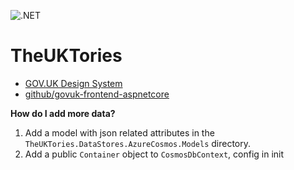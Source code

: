 ![.NET](https://github.com/jordansrowles/theuktories/workflows/.NET/badge.svg)

# TheUKTories

- [GOV.UK Design System](https://design-system.service.gov.uk/)
- [github/govuk-frontend-aspnetcore](https://github.com/gunndabad/govuk-frontend-aspnetcore/)

__How do I add more data?__
1) Add a model with json related attributes in the `TheUKTories.DataStores.AzureCosmos.Models` directory.
2) Add a public `Container` object to `CosmosDbContext`, config in init
